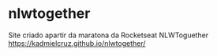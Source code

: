 # nlwtogether

Site criado apartir da maratona da Rocketseat NLWToguether 
https://kadmielcruz.github.io/nlwtogether/
